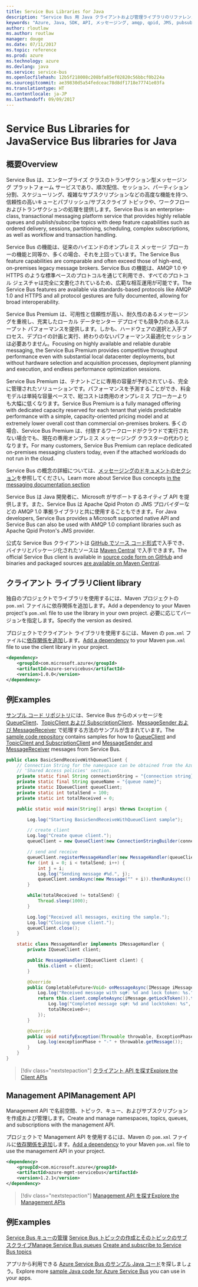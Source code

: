 ```yaml
---
title: Service Bus Libraries for Java
description: "Service Bus 用 Java クライアントおよび管理ライブラリのリファレンス ドキュメント"
keywords: "Azure, Java, SDK, API, メッセージング, amqp, qpid, JMS, pubsub, pub-sub, メッセージ ブローカー"
author: rloutlaw
ms.author: routlaw
manager: douge
ms.date: 07/11/2017
ms.topic: reference
ms.prod: azure
ms.technology: azure
ms.devlang: java
ms.service: service-bus
ms.openlocfilehash: 12b5f218008c208bfa85ef02820c56bbcf0b224a
ms.sourcegitcommit: ae39830d5a54fedceac78d8df1718e77741e03fa
ms.translationtype: HT
ms.contentlocale: ja-JP
ms.lasthandoff: 09/09/2017
---
```

# <a name="service-bus-libraries-for-java"></a><span data-ttu-id="98d3d-104">Service Bus Libraries for Java</span><span class="sxs-lookup"><span data-stu-id="98d3d-104">Service Bus libraries for Java</span></span>

## <a name="overview"></a><span data-ttu-id="98d3d-105">概要</span><span class="sxs-lookup"><span data-stu-id="98d3d-105">Overview</span></span>

<span data-ttu-id="98d3d-106">Service Bus は、エンタープライズ クラスのトランザクション型メッセージング プラットフォーム サービスであり、順次配信、セッション、パーティション分割、スケジューリング、複雑なサブスクリプションなどの高度な機能を持つ、信頼性の高いキューとパブリッシュ/サブスクライブ トピックや、ワークフローおよびトランザクションの処理を提供します。</span><span class="sxs-lookup"><span data-stu-id="98d3d-106">Service Bus is an enterprise-class, transactional messaging platform service that provides highly reliable queues and publish/subscribe topics with deep feature capabilities such as ordered delivery, sessions, partitioning, scheduling, complex subscriptions, as well as workflow and transaction handling.</span></span>

<span data-ttu-id="98d3d-107">Service Bus の機能は、従来のハイエンドのオンプレミス メッセージ ブローカーの機能と同等か、多くの場合、それを上回っています。</span><span class="sxs-lookup"><span data-stu-id="98d3d-107">The Service Bus feature capabilities are comparable and often exceed those of high-end, on-premises legacy message brokers.</span></span> <span data-ttu-id="98d3d-108">Service Bus の機能は、AMQP 1.0 や HTTPS のような標準ベースのプロトコルを通じて利用でき、すべてのプロトコル ジェスチャは完全に文書化されているため、広範な相互運用が可能です。</span><span class="sxs-lookup"><span data-stu-id="98d3d-108">The Service Bus features are available via standards-based protocols like AMQP 1.0 and HTTPS and all protocol gestures are fully documented, allowing for broad interoperability.</span></span> 

<span data-ttu-id="98d3d-109">Service Bus Premium は、可用性と信頼性が高い、耐久性のあるメッセージングを重視し、充実したローカル データセンター デプロイでも競争力のあるスループット パフォーマンスを提供します。しかも、ハードウェアの選択と入手プロセス、デプロイの計画と実行、終わりのないパフォーマンス最適化セッションは必要ありません。</span><span class="sxs-lookup"><span data-stu-id="98d3d-109">Focusing on highly available and reliable durable messaging, the Service Bus Premium provides competitive throughput performance even with substantial local datacenter deployments, but without hardware selection and acquisition processes, deployment planning and execution, and endless performance optimization sessions.</span></span> 

<span data-ttu-id="98d3d-110">Service Bus Premium は、テナントごとに専用の容量が予約されている、完全に管理されたソリューションです。パフォーマンスを予測することができ、料金モデルは単純な容量ベースで、総コストは商用のオンプレミス ブローカーよりも大幅に低くなります。</span><span class="sxs-lookup"><span data-stu-id="98d3d-110">Service Bus Premium is a fully managed offering with dedicated capacity reserved for each tenant that yields predictable performance with a simple, capacity-oriented pricing model and at extremely lower overall cost than commercial on-premises brokers.</span></span> <span data-ttu-id="98d3d-111">多くの場合、Service Bus Premium は、付随するワークロードがクラウドで実行されない場合でも、現在の専用オンプレミス メッセージング クラスターの代わりとなります。</span><span class="sxs-lookup"><span data-stu-id="98d3d-111">For many customers, Service Bus Premium can replace dedicated on-premises messaging clusters today, even if the attached workloads do not run in the cloud.</span></span> 

<span data-ttu-id="98d3d-112">Service Bus の概念の詳細については、[メッセージングのドキュメントのセクション](https://docs.microsoft.com/en-us/azure/service-bus-messaging/)を参照してください。</span><span class="sxs-lookup"><span data-stu-id="98d3d-112">Learn more about Service Bus concepts [in the messaging documentation section](https://docs.microsoft.com/en-us/azure/service-bus-messaging/)</span></span> 

<span data-ttu-id="98d3d-113">Service Bus は Java 開発者に、Microsoft がサポートするネイティブ API を提供します。また、Service Bus は Apache Qpid Proton の JMS プロバイダーなどの AMQP 1.0 準拠ライブラリと共に使用することもできます。</span><span class="sxs-lookup"><span data-stu-id="98d3d-113">For Java developers, Service Bus provides a Microsoft supported native API and Service Bus can also be used with AMQP 1.0 compliant libraries such as Apache Qpid Proton's JMS provider.</span></span>

<span data-ttu-id="98d3d-114">公式な Service Bus クライアントは [GitHub でソース コード形式](https://github.com/azure/azure-service-bus-java)で入手でき、バイナリとパッケージ化されたソースは [Maven Central](http://search.maven.org/#search%7Cga%7C1%7Ca%3A%22azure-servicebus%22) で入手できます。</span><span class="sxs-lookup"><span data-stu-id="98d3d-114">The official Service Bus client is available in [source code form on GitHub](https://github.com/azure/azure-service-bus-java) and binaries and packaged sources [are available on Maven Central](http://search.maven.org/#search%7Cga%7C1%7Ca%3A%22azure-servicebus%22).</span></span> 


## <a name="client-library"></a><span data-ttu-id="98d3d-115">クライアント ライブラリ</span><span class="sxs-lookup"><span data-stu-id="98d3d-115">Client library</span></span>


<span data-ttu-id="98d3d-116">独自のプロジェクトでライブラリを使用するには、Maven プロジェクトの `pom.xml` ファイルに依存関係を追加します。</span><span class="sxs-lookup"><span data-stu-id="98d3d-116">Add a dependency to your Maven project's `pom.xml` file to use the library in your own project.</span></span> <span data-ttu-id="98d3d-117">必要に応じてバージョンを指定します。</span><span class="sxs-lookup"><span data-stu-id="98d3d-117">Specify the version as desired.</span></span>

<span data-ttu-id="98d3d-118">プロジェクトでクライアント ライブラリを使用するには、Maven の `pom.xml` ファイルに[依存関係を追加](https://maven.apache.org/guides/getting-started/index.html#How_do_I_use_external_dependencies)します。</span><span class="sxs-lookup"><span data-stu-id="98d3d-118">[Add a dependency](https://maven.apache.org/guides/getting-started/index.html#How_do_I_use_external_dependencies) to your Maven `pom.xml` file to use the client library in your project.</span></span>   

```XML
<dependency>
    <groupId>com.microsoft.azure</groupId>
    <artifactId>azure-servicebus</artifactId>
    <version>1.0.0</version>
</dependency>
```

## <a name="examples"></a><span data-ttu-id="98d3d-119">例</span><span class="sxs-lookup"><span data-stu-id="98d3d-119">Examples</span></span>

<span data-ttu-id="98d3d-120">[サンプル コード リポジトリ](https://github.com/Azure/azure-service-bus/blob/master/samples/Java/)には、Service Bus からのメッセージを [QueueClient](https://github.com/Azure/azure-service-bus/blob/master/samples/Java/src/com/microsoft/azure/servicebus/samples/BasicSendReceiveWithQueueClient.java)、[TopicClient および SubscriptionClient](https://github.com/Azure/azure-service-bus/blob/master/samples/Java/src/com/microsoft/azure/servicebus/samples/BasicSendReceiveWithTopicSubscriptionClient.java)、[MessageSender および MessageReceiver](https://github.com/Azure/azure-service-bus/blob/master/samples/Java/src/com/microsoft/azure/servicebus/samples/SendReceiveWithMessageSenderReceiver.java) で処理する方法のサンプルが含まれています。</span><span class="sxs-lookup"><span data-stu-id="98d3d-120">The [sample code repository](https://github.com/Azure/azure-service-bus/blob/master/samples/Java/) contains samples for how to [QueueClient](https://github.com/Azure/azure-service-bus/blob/master/samples/Java/src/com/microsoft/azure/servicebus/samples/BasicSendReceiveWithQueueClient.java) and [TopicClient and SubscriptionClient](https://github.com/Azure/azure-service-bus/blob/master/samples/Java/src/com/microsoft/azure/servicebus/samples/BasicSendReceiveWithTopicSubscriptionClient.java) and [MessageSender and MessageReceiver](https://github.com/Azure/azure-service-bus/blob/master/samples/Java/src/com/microsoft/azure/servicebus/samples/SendReceiveWithMessageSenderReceiver.java) messages from Service Bus.</span></span>


```java
public class BasicSendReceiveWithQueueClient {
    // Connection String for the namespace can be obtained from the Azure portal under the
    // 'Shared Access policies' section.
    private static final String connectionString = "{connection string}";
    private static final String queueName = "{queue name}";
    private static IQueueClient queueClient;
    private static int totalSend = 100;
    private static int totalReceived = 0;

    public static void main(String[] args) throws Exception {

        Log.log("Starting BasicSendReceiveWithQueueClient sample");

        // create client
        Log.log("Create queue client.");
        queueClient = new QueueClient(new ConnectionStringBuilder(connectionString, queueName), ReceiveMode.PeekLock);

        // send and receive
        queueClient.registerMessageHandler(new MessageHandler(queueClient), new MessageHandlerOptions(1, false, Duration.ofMinutes(1)));
        for (int i = 0; i < totalSend; i++) {
            int j = i;
            Log.log("Sending message #%d.", j);
            queueClient.sendAsync(new Message("" + i)).thenRunAsync(() -> { Log.log("Sent message #%d.", j);});
        }

        while(totalReceived != totalSend) {
            Thread.sleep(1000);
        }

        Log.log("Received all messages, exiting the sample.");
        Log.log("Closing queue client.");
        queueClient.close();
    }

    static class MessageHandler implements IMessageHandler {
        private IQueueClient client;

        public MessageHandler(IQueueClient client) {
            this.client = client;
        }

        @Override
        public CompletableFuture<Void> onMessageAsync(IMessage iMessage) {
            Log.log("Received message with sq#: %d and lock token: %s.", iMessage.getSequenceNumber(), iMessage.getLockToken());
            return this.client.completeAsync(iMessage.getLockToken()).thenRunAsync(() -> {
                Log.log("Completed message sq#: %d and locktoken: %s", iMessage.getSequenceNumber(), iMessage.getLockToken());
                totalReceived++;
            });
        }

        @Override
        public void notifyException(Throwable throwable, ExceptionPhase exceptionPhase) {
            Log.log(exceptionPhase + "-" + throwable.getMessage());
        }
    }
}
```

> [!div class="nextstepaction"]
> [<span data-ttu-id="98d3d-121">クライアント API を探す</span><span class="sxs-lookup"><span data-stu-id="98d3d-121">Explore the Client APIs</span></span>](/java/api/overview/azure/servicebus/clientlibrary)

## <a name="management-api"></a><span data-ttu-id="98d3d-122">Management API</span><span class="sxs-lookup"><span data-stu-id="98d3d-122">Management API</span></span>

<span data-ttu-id="98d3d-123">Management API で名前空間、トピック、キュー、およびサブスクリプションを作成および管理します。</span><span class="sxs-lookup"><span data-stu-id="98d3d-123">Create and manage namespaces, topics, queues, and subscriptions with the management API.</span></span>

<span data-ttu-id="98d3d-124">プロジェクトで Management API を使用するには、Maven の `pom.xml` ファイルに[依存関係を追加](https://maven.apache.org/guides/getting-started/index.html#How_do_I_use_external_dependencies)します。</span><span class="sxs-lookup"><span data-stu-id="98d3d-124">[Add a dependency](https://maven.apache.org/guides/getting-started/index.html#How_do_I_use_external_dependencies) to your Maven `pom.xml` file to use the management API in your project.</span></span>  

```XML
<dependency>
    <groupId>com.microsoft.azure</groupId>
    <artifactId>azure-mgmt-servicebus</artifactId>
    <version>1.2.1</version>
</dependency>
```

> [!div class="nextstepaction"]
> [<span data-ttu-id="98d3d-125">Management API を探す</span><span class="sxs-lookup"><span data-stu-id="98d3d-125">Explore the Management APIs</span></span>](/java/api/overview/azure/servicebus/managementapi)


## <a name="examples"></a><span data-ttu-id="98d3d-126">例</span><span class="sxs-lookup"><span data-stu-id="98d3d-126">Examples</span></span>

<span data-ttu-id="98d3d-127">[Service Bus キューの管理](https://github.com/Azure-Samples/service-bus-java-manage-queue-with-basic-features)
[Service Bus トピックの作成とそのトピックのサブスクライブ](https://github.com/Azure-Samples/service-bus-java-manage-publish-subscribe-with-basic-features)</span><span class="sxs-lookup"><span data-stu-id="98d3d-127">[Manage Service Bus queues](https://github.com/Azure-Samples/service-bus-java-manage-queue-with-basic-features)
[Create and subscribe to Service Bus topics](https://github.com/Azure-Samples/service-bus-java-manage-publish-subscribe-with-basic-features)</span></span>

<span data-ttu-id="98d3d-128">アプリから利用できる [Azure Service Bus のサンプル Java コード](https://azure.microsoft.com/resources/samples/?platform=java&term=bus)を探しましょう。</span><span class="sxs-lookup"><span data-stu-id="98d3d-128">Explore more [sample Java code for Azure Service Bus](https://azure.microsoft.com/resources/samples/?platform=java&term=bus) you can use in your apps.</span></span>
